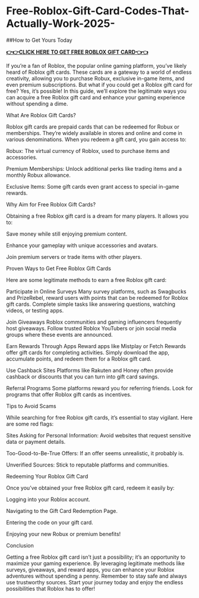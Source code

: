 # Free-Roblox-Gift-Card-Codes-That-Actually-Work-2025-
##How to Get Yours Today

**[👉👉CLICK HERE TO GET FREE ROBLOX GIFT CARD👈👈](https://myusoffer.xyz/all-gift-card-2/)**

If you’re a fan of Roblox, the popular online gaming platform, you’ve likely heard of Roblox gift cards. These cards are a gateway to a world of endless creativity, allowing you to purchase Robux, exclusive in-game items, and even premium subscriptions. But what if you could get a Roblox gift card for free? Yes, it’s possible! In this guide, we’ll explore the legitimate ways you can acquire a free Roblox gift card and enhance your gaming experience without spending a dime.

What Are Roblox Gift Cards?

Roblox gift cards are prepaid cards that can be redeemed for Robux or memberships. They’re widely available in stores and online and come in various denominations. When you redeem a gift card, you gain access to:

Robux: The virtual currency of Roblox, used to purchase items and accessories.

Premium Memberships: Unlock additional perks like trading items and a monthly Robux allowance.

Exclusive Items: Some gift cards even grant access to special in-game rewards.

Why Aim for Free Roblox Gift Cards?

Obtaining a free Roblox gift card is a dream for many players. It allows you to:

Save money while still enjoying premium content.

Enhance your gameplay with unique accessories and avatars.

Join premium servers or trade items with other players.

Proven Ways to Get Free Roblox Gift Cards

Here are some legitimate methods to earn a free Roblox gift card:

Participate in Online Surveys
Many survey platforms, such as Swagbucks and PrizeRebel, reward users with points that can be redeemed for Roblox gift cards. Complete simple tasks like answering questions, watching videos, or testing apps.

Join Giveaways
Roblox communities and gaming influencers frequently host giveaways. Follow trusted Roblox YouTubers or join social media groups where these events are announced.

Earn Rewards Through Apps
Reward apps like Mistplay or Fetch Rewards offer gift cards for completing activities. Simply download the app, accumulate points, and redeem them for a Roblox gift card.

Use Cashback Sites
Platforms like Rakuten and Honey often provide cashback or discounts that you can turn into gift card savings.

Referral Programs
Some platforms reward you for referring friends. Look for programs that offer Roblox gift cards as incentives.

Tips to Avoid Scams

While searching for free Roblox gift cards, it’s essential to stay vigilant. Here are some red flags:

Sites Asking for Personal Information: Avoid websites that request sensitive data or payment details.

Too-Good-to-Be-True Offers: If an offer seems unrealistic, it probably is.

Unverified Sources: Stick to reputable platforms and communities.

Redeeming Your Roblox Gift Card

Once you’ve obtained your free Roblox gift card, redeem it easily by:

Logging into your Roblox account.

Navigating to the Gift Card Redemption Page.

Entering the code on your gift card.

Enjoying your new Robux or premium benefits!

Conclusion

Getting a free Roblox gift card isn’t just a possibility; it’s an opportunity to maximize your gaming experience. By leveraging legitimate methods like surveys, giveaways, and reward apps, you can enhance your Roblox adventures without spending a penny. Remember to stay safe and always use trustworthy sources. Start your journey today and enjoy the endless possibilities that Roblox has to offer!

